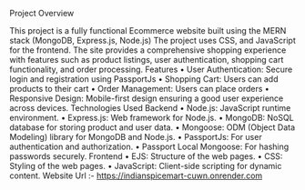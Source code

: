 Project Overview

This project is a fully functional Ecommerce website built using the MERN stack (MongoDB, Express.js,  Node.js) The project uses  CSS, and JavaScript for the frontend. The site provides a comprehensive shopping experience with features such as product listings, user authentication, shopping cart functionality, and order processing.
Features
•⁠  ⁠User Authentication: Secure login and registration using PassportJs
•⁠  ⁠Shopping Cart: Users can add products to their cart 
•⁠  ⁠Order Management: Users can place orders 
•⁠  ⁠Responsive Design: Mobile-first design ensuring a good user experience across devices.
Technologies Used
Backend
•⁠  ⁠Node.js: JavaScript runtime environment.
•⁠  ⁠Express.js: Web framework for Node.js.
•⁠  ⁠MongoDB: NoSQL database for storing product and user data.
•⁠  ⁠Mongoose: ODM (Object Data Modeling) library for MongoDB and Node.js.
•⁠  ⁠PassportJs: For user authentication and authorization.
•⁠  ⁠Passport Local Mongoose: For hashing passwords securely.
Frontend
•⁠  ⁠EJS: Structure of the web pages.
•⁠  ⁠CSS: Styling of the web pages.
•⁠  ⁠JavaScript: Client-side scripting for dynamic content.
Website Url :- https://indianspicemart-cuwn.onrender.com
